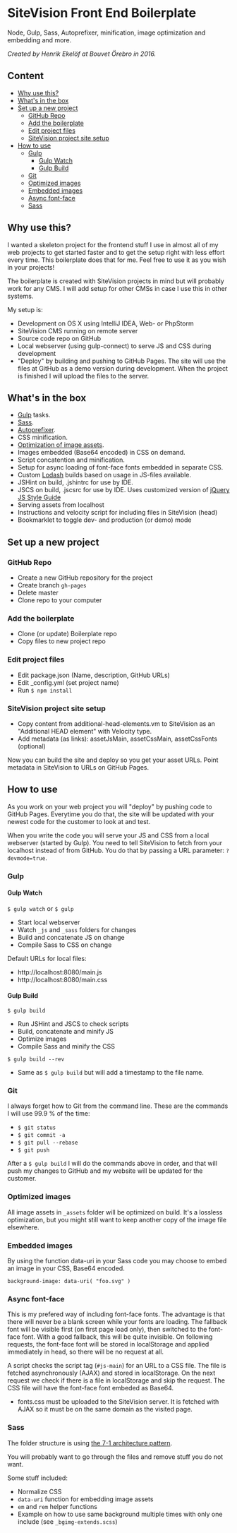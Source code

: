 
# SiteVision Front End Boilerplate

Node, Gulp, Sass, Autoprefixer, minification, 
image optimization and embedding and more. 

*Created by Henrik Ekelöf at Bouvet Örebro in 2016.*


## Content

- [Why use this?](#why-use-this)
- [What's in the box](#whats-in-the-box)
- [Set up a new project](#set-up-a-new-project)
   - [GitHub Repo](#github-repo)
   - [Add the boilerplate](#add-the-boilerplate)
   - [Edit project files](#edit-project-files)
   - [SiteVision project site setup](#sitevision-project-site-setup)
- [How to use](#how-to-use)
   - [Gulp](#gulp)
      - [Gulp Watch](#gulp-watch)
      - [Gulp Build](#gulp-build)
   - [Git](#git)
   - [Optimized images](#optimized-images)
   - [Embedded images](#embedded-images)
   - [Async font-face](#async-font-face)
   - [Sass](#sass) 


## Why use this?

I wanted a skeleton project for the frontend stuff I use in almost all of my web projects to get started faster and to get the setup right with less effort every time. This boilerplate does that for me. Feel free to use it as you wish in your projects!

The boilerplate is created with SiteVision projects in mind but will probably work for any CMS. I will add setup for other CMSs in case I use this in other systems. 

My setup is:

- Development on OS X using IntelliJ IDEA, Web- or PhpStorm
- SiteVision CMS running on remote server
- Source code repo on GitHub
- Local webserver (using gulp-connect) to serve JS and CSS during development
- "Deploy" by building and pushing to GitHub Pages. The site will use the files at GitHub as a demo version during development. When the project is finished I will upload the files to the server.
  

## What's in the box

- [Gulp](http://gulpjs.com/) tasks.
- [Sass](http://sass-lang.com/).
- [Autoprefixer](https://github.com/postcss/autoprefixer).
- CSS minification.
- [Optimization of image assets](https://github.com/sindresorhus/gulp-imagemin).
- Images embedded (Base64 encoded) in CSS on demand.
- Script concatention and minification.
- Setup for async loading of font-face fonts embedded in separate CSS.
- Custom [Lodash](https://lodash.com/) builds based on usage in JS-files available.
- JSHint on build, .jshintrc for use by IDE.
- JSCS on build, .jscsrc for use by IDE. Uses customized version of [jQuery JS Style Guide](https://contribute.jquery.org/style-guide/js/)
- Serving assets from localhost
- Instructions and velocity script for including files in SiteVision (head)
- Bookmarklet to toggle dev- and production (or demo) mode


## Set up a new project

### GitHub Repo

- Create a new GitHub repository for the project
- Create branch `gh-pages`
- Delete master
- Clone repo to your computer

### Add the boilerplate

- Clone (or update) Boilerplate repo
- Copy files to new project repo

### Edit project files

- Edit package.json (Name, description, GitHub URLs)
- Edit _config.yml (set project name)
- Run `$ npm install`

### SiteVision project site setup

- Copy content from additional-head-elements.vm to SiteVision as an "Additional HEAD element" with Velocity type.
- Add metadata (as links): assetJsMain, assetCssMain, assetCssFonts (optional)

Now you can build the site and deploy so you get your asset URLs. Point metadata in SiteVision to URLs on GitHub Pages.


## How to use

As you work on your web project you will "deploy" by pushing code to GitHub Pages. Everytime you do that, the site will be updated with your newest code for the customer to look at and test.

When you write the code you will serve your JS and CSS from a local webserver (started by Gulp). You need to tell SiteVision to fetch from your localhost instead of from GitHub. You do that by passing a URL parameter: `?devmode=true`.


### Gulp

#### Gulp Watch

`$ gulp watch` or `$ gulp`

- Start local webserver
- Watch `_js` and `_sass` folders for changes
- Build and concatenate JS on change
- Compile Sass to CSS on change

Default URLs for local files:

- http://localhost:8080/main.js
- http://localhost:8080/main.css

#### Gulp Build

`$ gulp build`

- Run JSHint and JSCS to check scripts
- Build, concatenate and minify JS
- Optimize images
- Compile Sass and minify the CSS

`$ gulp build --rev`

- Same as `$ gulp build` but will add a timestamp to the file name.


### Git

I always forget how to Git from the command line. These are the commands I will use 99.9 % of the time:

- `$ git status`
- `$ git commit -a`
- `$ git pull --rebase`
- `$ git push`

After a `$ gulp build` I will do the commands above in order, and that will push my changes to GitHub and my website will be updated for the customer.

### Optimized images

All image assets in `_assets` folder will be optimized on build. It's a lossless optimization, but you might still want to keep another copy of the image file elsewhere.


### Embedded images

By using the function data-uri in your Sass code you may choose to embed an image in your CSS, Base64 encoded. 

`background-image: data-uri( "foo.svg" )`


### Async font-face

This is my prefered way of including font-face fonts. The advantage is that there will never be a blank screen while your fonts are loading. The fallback font will be visible first (on first page load only), then switched to the font-face font. With a good fallback, this will be quite invisible. On following requests, the font-face font will be stored in localStorage and applied immediately in head, so there will be no request at all.

A script checks the script tag (`#js-main`) for an URL to a CSS file. The file is fetched asynchronously (AJAX) and stored in localStorage. On the next request we check if there is a file in localStorage and skip the request. The CSS file will have the font-face font embeded as Base64.

- fonts.css must be uploaded to the SiteVision server. It is fetched with AJAX so it must be on the same domain as the visited page.


### Sass 

The folder structure is using [the 7-1 architecture pattern](http://sass-guidelin.es/#architecture). 

You will probably want to go through the files and remove stuff you do not want. 

Some stuff included:

- Normalize CSS
- `data-uri` function for embedding image assets
- `em` and `rem` helper functions  
- Example on how to use same background multiple times with only one include (see `_bgimg-extends.scss`)



